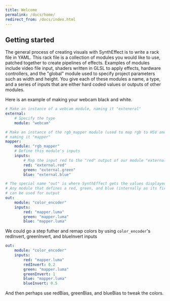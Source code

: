 ```yaml
---
title: Welcome
permalink: /docs/home/
redirect_from: /docs/index.html
---
```


## Getting started

The general process of creating visuals with SynthEffect is to write a rack file in YAML. This rack file is a collection of modules you would like to use, patched together to create pipelines of effects.  Examples of modules include video file input, shaders written in GLSL to apply effects, hardware controllers, and the "global" module used to specify project parameters such as width and height. You give each of these modules a name, a type, and a series of inputs that are either hard coded values or outputs of other modules.

Here is an example of making your webcam black and white.

```yaml
# Make an instance of a webcam module, naming it "exteneral"
external:
    # Specify the type
    module: "webcam"

# Make an instance of the rgb_mapper module (used to map rgb to HSV and YUV),
# naming it "mapper"
mapper:
    module: "rgb_mapper"
    # Define this module's inputs
    inputs:
        # Map the input red to the "red" output of our module "external" (could be any input, even green!)
        red: "external.red"
        green: "external.green"
        blue: "external.blue"

# The special name "out" is where SynthEffect gets the values displayed to the monitor,
# Any module that defines a red, green, and blue (internally as its first 3 outputs declared)
# can be used for output
out:
    module: "color_encoder"
    inputs:
        red: "mapper.luma"
        green: "mapper.luma"
        blue: "mapper.luma"
```

We could go a step futher and remap colors by using `color_encoder`'s redInvert, greenInvert, and blueInvert inputs


```yaml
out:
    module: "color_encoder"
    inputs:
        red: "mapper.luma"
        redInvert: 0.2
        green: "mapper.luma"
        greenInvert: 1
        blue: "mapper.luma"
        blueInvert: 0.5
```

And then perhaps use redBias, greenBias, and blueBias to tweak the colors.
